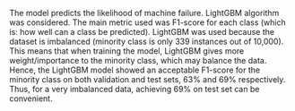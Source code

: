 The model predicts the likelihood of machine failure. LightGBM algorithm was considered. The main metric used was F1-score for each class (which is: how well can a class be predicted). LightGBM was used because the dataset is imbalanced (minority class is only 339 instances out of 10,000). This means that when training the model, LightGBM gives more weight/importance to the minority class, which may balance the data. Hence, the LightGBM model showed an acceptable F1-score for the minority class on both validation and test sets, 63% and 69% respectively. Thus, for a very imbalanced data, achieving 69% on test set can be convenient.  
